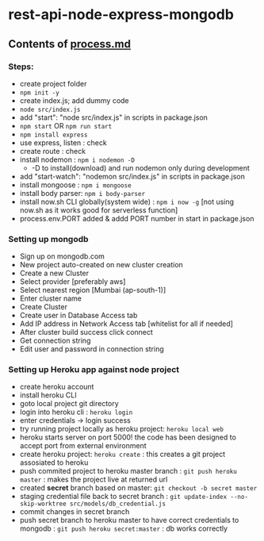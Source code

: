 # rest-api-node-express-mongodb

## Contents of [process.md](process.md)

### Steps:
- create project folder
- `npm init -y`
- create index.js; add dummy code
- `node src/index.js`
- add "start": "node src/index.js" in scripts in package.json
- `npm start` OR `npm run start`
- `npm install express`
- use express, listen : check
- create route : check
- install nodemon : `npm i nodemon -D`
    - -D to install(download) and run nodemon only during development
- add "start-watch": "nodemon src/index.js" in scripts in package.json
- install mongoose : `npm i mongoose`
- install body parser: `npm i body-parser`
- install now.sh CLI globally(system wide) : `npm i now -g` [not using now.sh as it works good for serverless function]
- process.env.PORT added & addd PORT number in start in package.json

### Setting up mongodb
- Sign up on mongodb.com
- New project auto-created on new cluster creation
- Create a new Cluster
- Select provider [preferably aws]
- Select nearest region [Mumbai (ap-south-1)]
- Enter cluster name
- Create Cluster
- Create user in Database Access tab
- Add IP address in Network Access tab [whitelist for all if needed]
- After cluster build success click connect
- Get connection string
- Edit user and password in connection string

### Setting up Heroku app against node project
- create heroku account
- install heroku CLI
- goto local project git directory
- login into heroku cli : `heroku login`
- enter credentials -> login success
- try running project locally as heroku project: `heroku local web`
- heroku starts server on port 5000! the code has been designed to accept port from external environment
- create heroku project: `heroku create` : this creates a git project assosiated to heroku
- push commited project to heroku master branch : `git push heroku master` : makes the project live at returned url
- created **secret** branch based on master: `git checkout -b secret master`
- staging credential file back to secret branch : `git update-index --no-skip-worktree src/models/db_credential.js`
- commit changes in secret branch
- push secret branch to heroku master to have correct credentials to mongodb : `git push heroku secret:master` : db works correctly